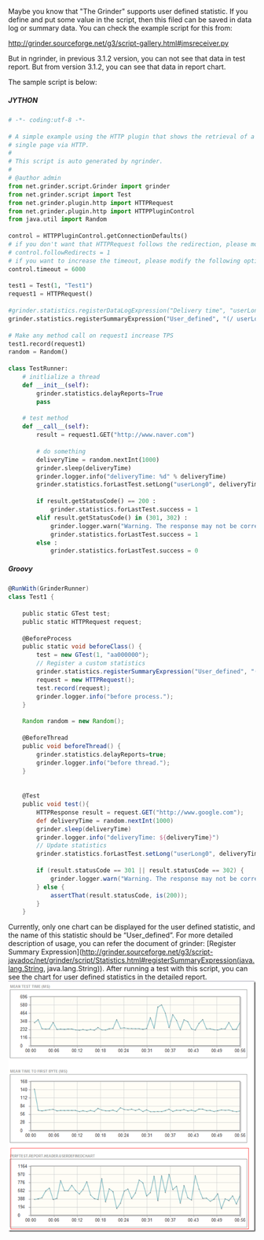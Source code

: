 Maybe you know that "The Grinder" supports user defined statistic. If you define and put some value in the script, then this filed can be saved in data log or summary data. You can check the example script for this from:

http://grinder.sourceforge.net/g3/script-gallery.html#jmsreceiver.py

But in ngrinder, in previous 3.1.2 version, you can not see that data in test report. But from version 3.1.2, you can see that data in report chart.

The sample script is below:

##### JYTHON
```python
# -*- coding:utf-8 -*-

# A simple example using the HTTP plugin that shows the retrieval of a
# single page via HTTP.
#
# This script is auto generated by ngrinder.
#
# @author admin
from net.grinder.script.Grinder import grinder
from net.grinder.script import Test
from net.grinder.plugin.http import HTTPRequest
from net.grinder.plugin.http import HTTPPluginControl
from java.util import Random

control = HTTPPluginControl.getConnectionDefaults()
# if you don't want that HTTPRequest follows the redirection, please modify the following option 0.
# control.followRedirects = 1
# if you want to increase the timeout, please modify the following option.
control.timeout = 6000

test1 = Test(1, "Test1")
request1 = HTTPRequest()

#grinder.statistics.registerDataLogExpression("Delivery time", "userLong0")
grinder.statistics.registerSummaryExpression("User_defined", "(/ userLong0(+ (count timedTests)))")

# Make any method call on request1 increase TPS
test1.record(request1)
random = Random()

class TestRunner:
    # initlialize a thread
    def __init__(self):
        grinder.statistics.delayReports=True
        pass

    # test method      
    def __call__(self):
        result = request1.GET("http://www.naver.com")

        # do something
        deliveryTime = random.nextInt(1000)
        grinder.sleep(deliveryTime)
        grinder.logger.info("deliveryTime: %d" % deliveryTime)
        grinder.statistics.forLastTest.setLong("userLong0", deliveryTime)

        if result.getStatusCode() == 200 :
            grinder.statistics.forLastTest.success = 1
        elif result.getStatusCode() in (301, 302) :
            grinder.logger.warn("Warning. The response may not be correct. The response code was %d." %  result.getStatusCode())
            grinder.statistics.forLastTest.success = 1
        else :
            grinder.statistics.forLastTest.success = 0
```

##### Groovy
```groovy
@RunWith(GrinderRunner)
class Test1 {

    public static GTest test;
    public static HTTPRequest request;

    @BeforeProcess
    public static void beforeClass() {
        test = new GTest(1, "aa000000");
        // Register a custom statistics
        grinder.statistics.registerSummaryExpression("User_defined", "(/ userLong0(+ (count timedTests)))")
        request = new HTTPRequest();
        test.record(request);
        grinder.logger.info("before process.");
    }

    Random random = new Random();

    @BeforeThread
    public void beforeThread() {
        grinder.statistics.delayReports=true;
        grinder.logger.info("before thread.");
    }


    @Test
    public void test(){
        HTTPResponse result = request.GET("http://www.google.com");
        def deliveryTime = random.nextInt(1000)
        grinder.sleep(deliveryTime)
        grinder.logger.info("deliveryTime: ${deliveryTime}")
        // Update statistics
        grinder.statistics.forLastTest.setLong("userLong0", deliveryTime)

        if (result.statusCode == 301 || result.statusCode == 302) {
            grinder.logger.warn("Warning. The response may not be correct. The response code was {}.", result.statusCode);
        } else {
            assertThat(result.statusCode, is(200));
        }
    }
```

Currently, only one chart can be displayed for the user defined statistic, and the name of this statistic should be “User_defined”. For more detailed description of usage, you can refer the document of grinder:   [Register Summary Expression](http://grinder.sourceforge.net/g3/script-javadoc/net/grinder/script/Statistics.html#registerSummaryExpression(java.lang.String, java.lang.String)). After running a test with this script, you can see the chart for user defined statistics in the detailed report.  
![](assets/User-defined-statistic-in-nGrinder-d533d.png)

